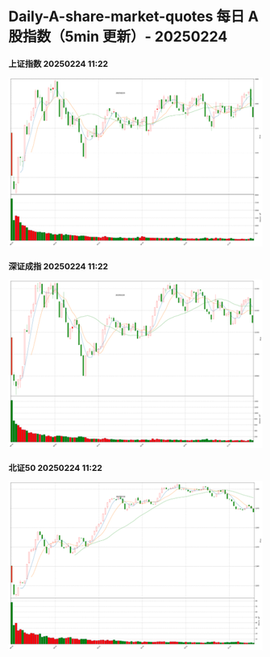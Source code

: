 
# Daily-A-share-market-quotes 每日 A 股指数（5min 更新）- 20250224

### 上证指数 20250224 11:22
![](./fig/2025/2/20250224-sh000001.png)

### 深证成指 20250224 11:22
![](./fig/2025/2/20250224-sz399001.png)

### 北证50 20250224 11:22
![](./fig/2025/2/20250224-bj899050.png)
